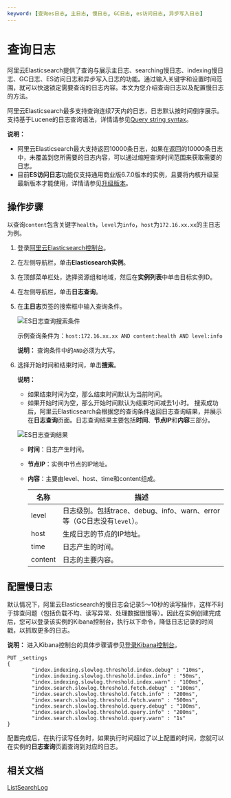 ```yaml
---
keyword: [查询es日志, 主日志, 慢日志, GC日志, es访问日志, 异步写入日志]
---
```


# 查询日志

阿里云Elasticsearch提供了查询与展示主日志、searching慢日志、indexing慢日志、GC日志、ES访问日志和异步写入日志的功能。通过输入关键字和设置时间范围，就可以快速锁定需要查询的日志内容。本文为您介绍查询日志以及配置慢日志的方法。

阿里云Elasticsearch最多支持查询连续7天内的日志，日志默认按时间倒序展示。支持基于Lucene的日志查询语法，详情请参见[Query string syntax](https://www.elastic.co/guide/en/elasticsearch/reference/5.5/query-dsl-query-string-query.html#query-string-syntax)。

**说明：**

-   阿里云Elasticsearch最大支持返回10000条日志，如果在返回的10000条日志中，未覆盖到您所需要的日志内容，可以通过缩短查询时间范围来获取需要的日志。
-   目前**ES访问日志**功能仅支持通用商业版6.7.0版本的实例，且要将内核升级至最新版本才能使用，详情请参见[升级版本](/intl.zh-CN/Elasticsearch/版本升级/升级版本.md)。

## 操作步骤

以查询`content`包含关键字`health`，`level`为`info`，`host`为`172.16.xx.xx`的主日志为例。

1.  登录[阿里云Elasticsearch控制台](https://elasticsearch.console.aliyun.com/#/home)。

2.  在左侧导航栏，单击**Elasticsearch实例**。

3.  在顶部菜单栏处，选择资源组和地域，然后在**实例列表**中单击目标实例ID。

4.  在左侧导航栏，单击**日志查询**。

5.  在**主日志**页签的搜索框中输入查询条件。

    ![ES日志查询搜索条件](https://static-aliyun-doc.oss-accelerate.aliyuncs.com/assets/img/zh-CN/4946359951/p61417.png)

    示例查询条件为：`host:172.16.xx.xx AND content:health AND level:info`

    **说明：** 查询条件中的`AND`必须为大写。

6.  选择开始时间和结束时间，单击**搜索**。

    **说明：**

    -   如果结束时间为空，那么结束时间默认为当前时间。
    -   如果开始时间为空，那么开始时间默认为结束时间减去1小时。
    搜索成功后，阿里云Elasticsearch会根据您的查询条件返回日志查询结果，并展示在**日志查询**页面。日志查询结果主要包括**时间**、**节点IP**和**内容**三部分。

    ![ES日志查询结果](https://static-aliyun-doc.oss-accelerate.aliyuncs.com/assets/img/zh-CN/4946359951/p61434.png)

    -   **时间**：日志产生时间。
    -   **节点IP**：实例中节点的IP地址。
    -   **内容**：主要由level、host、time和content组成。

        |名称|描述|
        |--|--|
        |level|日志级别。包括trace、debug、info、warn、error等（GC日志没有`level`）。|
        |host|生成日志的节点的IP地址。|
        |time|日志产生的时间。|
        |content|日志的主要内容。|


## 配置慢日志

默认情况下，阿里云Elasticsearch的慢日志会记录5～10秒的读写操作，这样不利于排查问题（包括负载不均、读写异常、处理数据很慢等）。因此在实例创建完成后，您可以登录该实例的Kibana控制台，执行以下命令，降低日志记录的时间戳，以抓取更多的日志。

**说明：** 进入Kibana控制台的具体步骤请参见[登录Kibana控制台](/intl.zh-CN/Elasticsearch/可视化控制/Kibana/登录Kibana控制台.md)。

```
PUT _settings
{
        "index.indexing.slowlog.threshold.index.debug" : "10ms",
        "index.indexing.slowlog.threshold.index.info" : "50ms",
        "index.indexing.slowlog.threshold.index.warn" : "100ms",
        "index.search.slowlog.threshold.fetch.debug" : "100ms",
        "index.search.slowlog.threshold.fetch.info" : "200ms",
        "index.search.slowlog.threshold.fetch.warn" : "500ms",
        "index.search.slowlog.threshold.query.debug" : "100ms",
        "index.search.slowlog.threshold.query.info" : "200ms",
        "index.search.slowlog.threshold.query.warn" : "1s"
}
```

配置完成后，在执行读写任务时，如果执行时间超过了以上配置的时间，您就可以在实例的**日志查询**页面查询到对应的日志。

## 相关文档

[ListSearchLog](/intl.zh-CN/API参考/Elasticsearch/日志查询/ListSearchLog.md)

